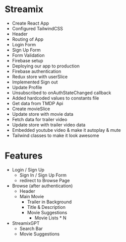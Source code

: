 # Streamix

- Create React App
- Configured TailwindCSS
- Header
- Routing of App
- Login Form
- Sign Up Form
- Form Validation
- Firebase setup
- Deploying our app to production
- Firebase authentication
- Redux store with userSlice
- Implemented Sign out
- Update Profile
- Unsubscribed to onAuthStateChanged callback
- Added hardcoded values to constants file
- Get data from TMDP Api
- Create movieSlice
- Update store with movie data
- Fetch data for trailer video
- Update store with trailer video data
- Embedded youtube video & make it autoplay & mute
- Tailwind classes to make it look awesome

# Features

- Login / Sign Up
  - Sign In / Sign Up Form
  - redirect to Browse Page
- Browse (after authentication)
  - Header
  - Main Movie
    - Trailer in Background
    - Title & Description
    - Movie Suggestions
      - Movie Lists \* N
- StreamixGPT
  - Search Bar
  - Movie Suggestions
